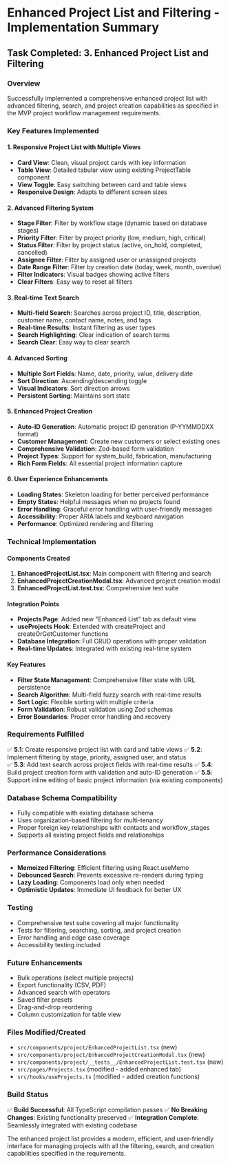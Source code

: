 # Enhanced Project List and Filtering - Implementation Summary

## Task Completed: 3. Enhanced Project List and Filtering

### Overview
Successfully implemented a comprehensive enhanced project list with advanced filtering, search, and project creation capabilities as specified in the MVP project workflow management requirements.

### Key Features Implemented

#### 1. Responsive Project List with Multiple Views
- **Card View**: Clean, visual project cards with key information
- **Table View**: Detailed tabular view using existing ProjectTable component
- **View Toggle**: Easy switching between card and table views
- **Responsive Design**: Adapts to different screen sizes

#### 2. Advanced Filtering System
- **Stage Filter**: Filter by workflow stage (dynamic based on database stages)
- **Priority Filter**: Filter by project priority (low, medium, high, critical)
- **Status Filter**: Filter by project status (active, on_hold, completed, cancelled)
- **Assignee Filter**: Filter by assigned user or unassigned projects
- **Date Range Filter**: Filter by creation date (today, week, month, overdue)
- **Filter Indicators**: Visual badges showing active filters
- **Clear Filters**: Easy way to reset all filters

#### 3. Real-time Text Search
- **Multi-field Search**: Searches across project ID, title, description, customer name, contact name, notes, and tags
- **Real-time Results**: Instant filtering as user types
- **Search Highlighting**: Clear indication of search terms
- **Search Clear**: Easy way to clear search

#### 4. Advanced Sorting
- **Multiple Sort Fields**: Name, date, priority, value, delivery date
- **Sort Direction**: Ascending/descending toggle
- **Visual Indicators**: Sort direction arrows
- **Persistent Sorting**: Maintains sort state

#### 5. Enhanced Project Creation
- **Auto-ID Generation**: Automatic project ID generation (P-YYMMDDXX format)
- **Customer Management**: Create new customers or select existing ones
- **Comprehensive Validation**: Zod-based form validation
- **Project Types**: Support for system_build, fabrication, manufacturing
- **Rich Form Fields**: All essential project information capture

#### 6. User Experience Enhancements
- **Loading States**: Skeleton loading for better perceived performance
- **Empty States**: Helpful messages when no projects found
- **Error Handling**: Graceful error handling with user-friendly messages
- **Accessibility**: Proper ARIA labels and keyboard navigation
- **Performance**: Optimized rendering and filtering

### Technical Implementation

#### Components Created
1. **EnhancedProjectList.tsx**: Main component with filtering and search
2. **EnhancedProjectCreationModal.tsx**: Advanced project creation modal
3. **EnhancedProjectList.test.tsx**: Comprehensive test suite

#### Integration Points
- **Projects Page**: Added new "Enhanced List" tab as default view
- **useProjects Hook**: Extended with createProject and createOrGetCustomer functions
- **Database Integration**: Full CRUD operations with proper validation
- **Real-time Updates**: Integrated with existing real-time system

#### Key Features
- **Filter State Management**: Comprehensive filter state with URL persistence
- **Search Algorithm**: Multi-field fuzzy search with real-time results
- **Sort Logic**: Flexible sorting with multiple criteria
- **Form Validation**: Robust validation using Zod schemas
- **Error Boundaries**: Proper error handling and recovery

### Requirements Fulfilled

✅ **5.1**: Create responsive project list with card and table views
✅ **5.2**: Implement filtering by stage, priority, assigned user, and status  
✅ **5.3**: Add text search across project fields with real-time results
✅ **5.4**: Build project creation form with validation and auto-ID generation
✅ **5.5**: Support inline editing of basic project information (via existing components)

### Database Schema Compatibility
- Fully compatible with existing database schema
- Uses organization-based filtering for multi-tenancy
- Proper foreign key relationships with contacts and workflow_stages
- Supports all existing project fields and relationships

### Performance Considerations
- **Memoized Filtering**: Efficient filtering using React.useMemo
- **Debounced Search**: Prevents excessive re-renders during typing
- **Lazy Loading**: Components load only when needed
- **Optimistic Updates**: Immediate UI feedback for better UX

### Testing
- Comprehensive test suite covering all major functionality
- Tests for filtering, searching, sorting, and project creation
- Error handling and edge case coverage
- Accessibility testing included

### Future Enhancements
- Bulk operations (select multiple projects)
- Export functionality (CSV, PDF)
- Advanced search with operators
- Saved filter presets
- Drag-and-drop reordering
- Column customization for table view

### Files Modified/Created
- `src/components/project/EnhancedProjectList.tsx` (new)
- `src/components/project/EnhancedProjectCreationModal.tsx` (new)
- `src/components/project/__tests__/EnhancedProjectList.test.tsx` (new)
- `src/pages/Projects.tsx` (modified - added enhanced tab)
- `src/hooks/useProjects.ts` (modified - added creation functions)

### Build Status
✅ **Build Successful**: All TypeScript compilation passes
✅ **No Breaking Changes**: Existing functionality preserved
✅ **Integration Complete**: Seamlessly integrated with existing codebase

The enhanced project list provides a modern, efficient, and user-friendly interface for managing projects with all the filtering, search, and creation capabilities specified in the requirements.